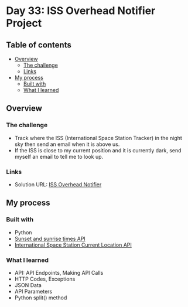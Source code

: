 # Day 33: ISS Overhead Notifier Project

## Table of contents

- [Overview](#overview)
  - [The challenge](#the-challenge)
  - [Links](#links)
- [My process](#my-process)
  - [Built with](#built-with)
  - [What I learned](#what-i-learned)

## Overview

### The challenge

- Track where the ISS (International Space Station Tracker) in the night sky then send an email when it is above us.
- If the ISS is close to my current position and it is currently dark, send myself an email to tell me to look up.

### Links

- Solution URL: [ISS Overhead Notifier](https://github.com/Mikerniker/100_Days_of_Python/tree/main/Day33)

## My process

### Built with

- Python
- [Sunset and sunrise times API](https://sunrise-sunset.org/api)
- [International Space Station Current Location API](http://open-notify.org/Open-Notify-API/ISS-Location-Now/)


### What I learned
- API: API Endpoints, Making API Calls
- HTTP Codes, Exceptions
- JSON Data
- API Parameters
- Python split() method


